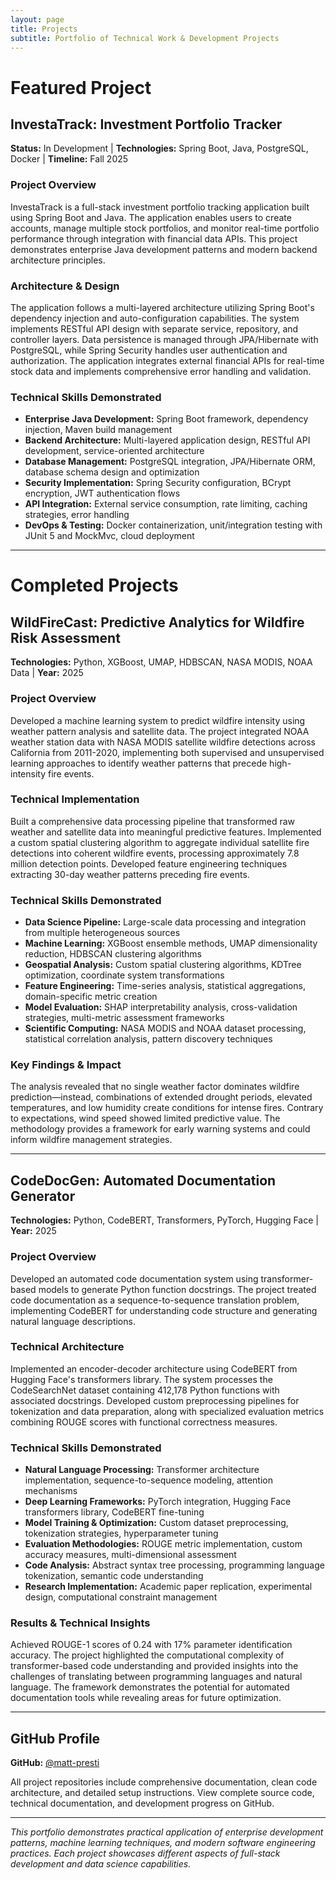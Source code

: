 ```yaml
---
layout: page
title: Projects
subtitle: Portfolio of Technical Work & Development Projects
---
```


# Featured Project

## InvestaTrack: Investment Portfolio Tracker
**Status:** In Development | **Technologies:** Spring Boot, Java, PostgreSQL, Docker | **Timeline:** Fall 2025

### Project Overview
InvestaTrack is a full-stack investment portfolio tracking application built using Spring Boot and Java. The application enables users to create accounts, manage multiple stock portfolios, and monitor real-time portfolio performance through integration with financial data APIs. This project demonstrates enterprise Java development patterns and modern backend architecture principles.

### Architecture & Design
The application follows a multi-layered architecture utilizing Spring Boot's dependency injection and auto-configuration capabilities. The system implements RESTful API design with separate service, repository, and controller layers. Data persistence is managed through JPA/Hibernate with PostgreSQL, while Spring Security handles user authentication and authorization. The application integrates external financial APIs for real-time stock data and implements comprehensive error handling and validation.

### Technical Skills Demonstrated
- **Enterprise Java Development:** Spring Boot framework, dependency injection, Maven build management
- **Backend Architecture:** Multi-layered application design, RESTful API development, service-oriented architecture
- **Database Management:** PostgreSQL integration, JPA/Hibernate ORM, database schema design and optimization
- **Security Implementation:** Spring Security configuration, BCrypt encryption, JWT authentication flows
- **API Integration:** External service consumption, rate limiting, caching strategies, error handling
- **DevOps & Testing:** Docker containerization, unit/integration testing with JUnit 5 and MockMvc, cloud deployment

---

# Completed Projects

## WildFireCast: Predictive Analytics for Wildfire Risk Assessment
**Technologies:** Python, XGBoost, UMAP, HDBSCAN, NASA MODIS, NOAA Data | **Year:** 2025

### Project Overview
Developed a machine learning system to predict wildfire intensity using weather pattern analysis and satellite data. The project integrated NOAA weather station data with NASA MODIS satellite wildfire detections across California from 2011-2020, implementing both supervised and unsupervised learning approaches to identify weather patterns that precede high-intensity fire events.

### Technical Implementation
Built a comprehensive data processing pipeline that transformed raw weather and satellite data into meaningful predictive features. Implemented a custom spatial clustering algorithm to aggregate individual satellite fire detections into coherent wildfire events, processing approximately 7.8 million detection points. Developed feature engineering techniques extracting 30-day weather patterns preceding fire events.

### Technical Skills Demonstrated
- **Data Science Pipeline:** Large-scale data processing and integration from multiple heterogeneous sources
- **Machine Learning:** XGBoost ensemble methods, UMAP dimensionality reduction, HDBSCAN clustering algorithms
- **Geospatial Analysis:** Custom spatial clustering algorithms, KDTree optimization, coordinate system transformations
- **Feature Engineering:** Time-series analysis, statistical aggregations, domain-specific metric creation
- **Model Evaluation:** SHAP interpretability analysis, cross-validation strategies, multi-metric assessment frameworks
- **Scientific Computing:** NASA MODIS and NOAA dataset processing, statistical correlation analysis, pattern discovery techniques

### Key Findings & Impact
The analysis revealed that no single weather factor dominates wildfire prediction—instead, combinations of extended drought periods, elevated temperatures, and low humidity create conditions for intense fires. Contrary to expectations, wind speed showed limited predictive value. The methodology provides a framework for early warning systems and could inform wildfire management strategies.

---

## CodeDocGen: Automated Documentation Generator
**Technologies:** Python, CodeBERT, Transformers, PyTorch, Hugging Face | **Year:** 2025

### Project Overview
Developed an automated code documentation system using transformer-based models to generate Python function docstrings. The project treated code documentation as a sequence-to-sequence translation problem, implementing CodeBERT for understanding code structure and generating natural language descriptions.

### Technical Architecture
Implemented an encoder-decoder architecture using CodeBERT from Hugging Face's transformers library. The system processes the CodeSearchNet dataset containing 412,178 Python functions with associated docstrings. Developed custom preprocessing pipelines for tokenization and data preparation, along with specialized evaluation metrics combining ROUGE scores with functional correctness measures.

### Technical Skills Demonstrated
- **Natural Language Processing:** Transformer architecture implementation, sequence-to-sequence modeling, attention mechanisms
- **Deep Learning Frameworks:** PyTorch integration, Hugging Face transformers library, CodeBERT fine-tuning
- **Model Training & Optimization:** Custom dataset preprocessing, tokenization strategies, hyperparameter tuning
- **Evaluation Methodologies:** ROUGE metric implementation, custom accuracy measures, multi-dimensional assessment
- **Code Analysis:** Abstract syntax tree processing, programming language tokenization, semantic code understanding
- **Research Implementation:** Academic paper replication, experimental design, computational constraint management

### Results & Technical Insights
Achieved ROUGE-1 scores of 0.24 with 17% parameter identification accuracy. The project highlighted the computational complexity of transformer-based code understanding and provided insights into the challenges of translating between programming languages and natural language. The framework demonstrates the potential for automated documentation tools while revealing areas for future optimization.

---

## GitHub Profile
**GitHub:** [@matt-presti](https://github.com/matt-presti)

All project repositories include comprehensive documentation, clean code architecture, and detailed setup instructions. View complete source code, technical documentation, and development progress on GitHub.

---

*This portfolio demonstrates practical application of enterprise development patterns, machine learning techniques, and modern software engineering practices. Each project showcases different aspects of full-stack development and data science capabilities.*
